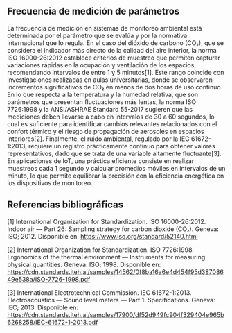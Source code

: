 ## Frecuencia de medición de parámetros 
La frecuencia de medición en sistemas de monitoreo ambiental está determinada por el parámetro que se evalúa y por la normativa internacional que lo regula. En el caso del dióxido de carbono (CO₂), que se considera el indicador más directo de la calidad del aire interior, la norma ISO 16000-26:2012 establece criterios de muestreo que permiten capturar variaciones rápidas en la ocupación y ventilación de los espacios, recomendando intervalos de entre 1 y 5 minutos[1]. Este rango coincide con investigaciones realizadas en aulas universitarias, donde se observaron incrementos significativos de CO₂ en menos de dos horas de uso continuo.
En lo que respecta a la temperatura y la humedad relativa, que son parámetros que presentan fluctuaciones más lentas, la norma ISO 7726:1998 y la ANSI/ASHRAE Standard 55-2017 sugieren que las mediciones deben llevarse a cabo en intervalos de 30 a 60 segundos, lo cual es suficiente para identificar cambios relevantes relacionados con el confort térmico y el riesgo de propagación de aerosoles en espacios interiores[2].
Finalmente, el ruido ambiental, regulado por la IEC 61672-1:2013, requiere un registro prácticamente continuo para obtener valores representativos, dado que se trata de una variable altamente fluctuante[3]. En aplicaciones de IoT, una práctica eficiente consiste en realizar muestreos cada 1 segundo y calcular promedios móviles en intervalos de un minuto, lo que permite equilibrar la precisión con la eficiencia energética en los dispositivos de monitoreo.


## Referencias bibliográficas

[1] International Organization for Standardization. ISO 16000-26:2012. Indoor air — Part 26: Sampling strategy for carbon dioxide (CO₂). Geneva: ISO; 2012. Disponible en: https://www.iso.org/standard/52140.html

[2] International Organization for Standardization. ISO 7726:1998. Ergonomics of the thermal environment — Instruments for measuring physical quantities. Geneva: ISO; 1998. Disponible en: https://cdn.standards.iteh.ai/samples/14562/0f8ba16a6e4d454f95d38708649e538a/ISO-7726-1998.pdf

[3] International Electrotechnical Commission. IEC 61672-1:2013. Electroacoustics — Sound level meters — Part 1: Specifications. Geneva: IEC; 2013. Disponible en: https://cdn.standards.iteh.ai/samples/17900/df52d949fc904f329404e965b6268258/IEC-61672-1-2013.pdf


